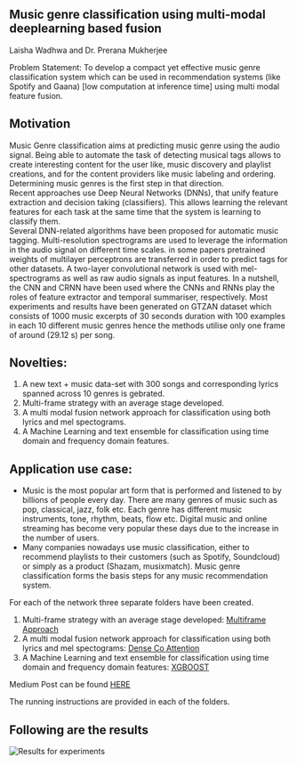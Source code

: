 ## Music genre classification using multi-modal deeplearning based fusion
Laisha Wadhwa and Dr. Prerana Mukherjee 

Problem Statement: To develop a compact yet effective music genre classification system which can be used in recommendation systems (like Spotify and Gaana) [low computation at inference time] using multi modal feature fusion. 

## Motivation
Music Genre classification aims at predicting music genre using the audio signal. Being able to automate the task of detecting 
musical tags allows to create interesting content for the user like, music discovery and playlist creations, and for the 
content providers like music labeling and ordering. Determining music genres is the first step in that direction.  
Recent approaches use Deep Neural Networks (DNNs), that unify feature extraction and decision taking (classifiers). 
This allows learning the relevant features for each task at the same time that the system is learning to classify them.  
Several DNN-related algorithms have been proposed for automatic music tagging. Multi-resolution spectrograms are used to leverage the information in the audio signal on different 
time scales. in some papers pretrained weights of multilayer perceptrons are transferred in order to predict tags for other datasets. A two-layer convolutional network is used with mel-spectrograms as well as 
raw audio signals as input features. In a nutshell, the CNN and CRNN have been used where the  CNNs and RNNs play the roles of feature extractor and temporal summariser, respectively. 
Most experiments and results have been generated on GTZAN dataset which consists of 1000 music excerpts of 30 seconds duration 
with 100 examples in each 10 different music genres hence the methods utilise only one frame of around (29.12 s) per song.


## Novelties:

1.	A new text + music data-set with 300 songs and corresponding lyrics spanned across 10 genres is gebrated.
2.	Multi-frame strategy with an average stage developed.
3.	A multi modal fusion network approach for classification using both lyrics and mel spectograms.
4.	A Machine Learning and text ensemble for classification using time domain and frequency domain features. 

## Application use case:

- Music is the most popular art form that is performed and listened to by billions of people every day. There are many genres of music such as pop, classical, jazz, folk etc. Each genre has different music instruments, tone, rhythm, beats, flow etc. Digital music and 
online streaming has become very popular these days due to the increase in the number of users. 
- Many companies nowadays use music classification, either to recommend playlists to their customers (such as Spotify, Soundcloud) or simply as a product (Shazam, musixmatch). Music genre classification forms the basis steps for any music recommendation system.

For each of the network three separate folders have been created.
1.  Multi-frame strategy with an average stage developed: [Multiframe Approach](https://github.com/laishawadhwa/CGM_Project/tree/master/Group_4/Multiframe%20Approach)
2.	A multi modal fusion network approach for classification using both lyrics and mel spectograms: [Dense Co Attention](https://github.com/laishawadhwa/CGM_Project/tree/master/Group_4/Dense%20Co%20Attention)
3.	A Machine Learning and text ensemble for classification using time domain and frequency domain features: [XGBOOST](https://github.com/laishawadhwa/CGM_Project/tree/master/Group_4/XGBOOST)


Medium Post can be found [HERE](https://medium.com/@laisha.w16_85978/understanding-music-genre-classification-a-multi-modal-fusion-approach-6989caa87803) 

The running instructions are provided in each of the folders.

## Following are the results

![Results for experiments](https://github.com/laishawadhwa/CGM_Project/blob/master/Group_4/Tableres.PNG)
